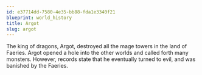 ```yaml
---
id: e37714dd-7580-4e35-bb88-fda1e3340f21
blueprint: world_history
title: Argot
slug: argot
---
```

The king of dragons, Argot, destroyed all the mage towers in the land of Faeries. Argot opened a hole into the other worlds and called forth many monsters. However, records state that he eventually turned to evil, and was banished by the Faeries.